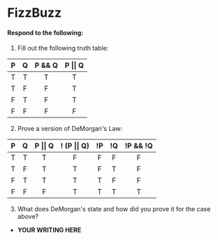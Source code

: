 # FizzBuzz
#### Respond to the following:

1. Fill out the following truth table:

| P  | Q  | P && Q | P \|\| Q |
|:--:|:--:|:------:|:--------:|
| T  | T  |    T   |    T     |
| T  | F  |    F   |    T     |
| F  | T  |    F   |    T     |
| F  | F  |    F   |    F     |


2. Prove a version of DeMorgan's Law:

| P  | Q  | P \|\| Q | ! (P \|\| Q) | !P | !Q | !P && !Q |
|:--:|:--:|:--------:|:------------:|:--:|:--:|:--------:|
| T  | T  |    T     |      F       | F  | F  |    F     |
| T  | F  |    T     |      T       | F  | T  |    F     |
| F  | T  |    T     |      T       | T  | F  |    F     |
| F  | F  |    F     |      T       | T  | T  |    T     |

3. What does DeMorgan's state and how did you prove it for the case above?
  * **YOUR WRITING HERE**
